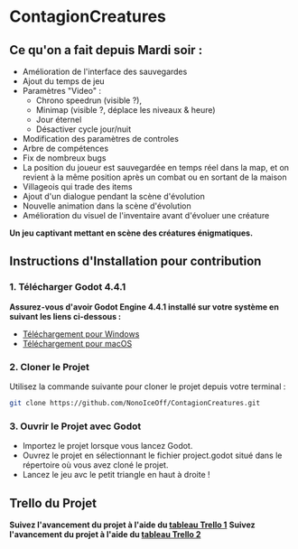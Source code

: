 # ContagionCreatures

## Ce qu'on a fait depuis Mardi soir :

- Amélioration de l'interface des sauvegardes
- Ajout du temps de jeu
- Paramètres "Video" : 
	- Chrono speedrun (visible ?), 
	- Minimap (visible ?, déplace les niveaux & heure)
	- Jour éternel
	- Désactiver cycle jour/nuit
- Modification des paramètres de controles
- Arbre de compétences
- Fix de nombreux bugs
- La position du joueur est sauvegardée en temps réel dans la map, et on revient à la même position après un combat ou en sortant de la maison
- Villageois qui trade des items
- Ajout d'un dialogue pendant la scène d'évolution
- Nouvelle animation dans la scène d'évolution
- Amélioration du visuel de l'inventaire avant d'évoluer une créature

**Un jeu captivant mettant en scène des créatures énigmatiques.**



## Instructions d'Installation pour contribution

### 1. Télécharger Godot 4.4.1
**Assurez-vous d'avoir Godot Engine 4.4.1 installé sur votre système en suivant les liens ci-dessous :**
- [Téléchargement pour Windows](https://godotengine.org/download/windows/)
- [Téléchargement pour macOS](https://godotengine.org/download/macos/)

### 2. Cloner le Projet
Utilisez la commande suivante pour cloner le projet depuis votre terminal :
```bash
git clone https://github.com/NonoIceOff/ContagionCreatures.git
```

### 3. Ouvrir le Projet avec Godot
- Importez le projet lorsque vous lancez Godot.
- Ouvrez le projet en sélectionnant le fichier project.godot situé dans le répertoire où vous avez cloné le projet.
- Lancez le jeu avc le petit triangle en haut à droite !


## Trello du Projet
**Suivez l'avancement du projet à l'aide du [tableau Trello 1](https://trello.com/b/1bYhk1i6)**
**Suivez l'avancement du projet à l'aide du [tableau Trello 2](https://trello.com/b/zWZ8ErgG/contagion-creatures-2)**
